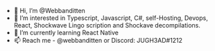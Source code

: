 - 👋 Hi, I’m @Webbanditten
- 👀 I’m interested in Typescript, Javascript, C#, self-Hosting, Devops, React, Shockwave Lingo scription and Shockave decompilations.
- 🌱 I’m currently learning React Native
- 📫 Reach me - @webbanditten or Discord: JUGH3AD#1212

<!---
Webbanditten/Webbanditten is a ✨ special ✨ repository because its `README.md` (this file) appears on your GitHub profile.
You can click the Preview link to take a look at your changes.
--->
